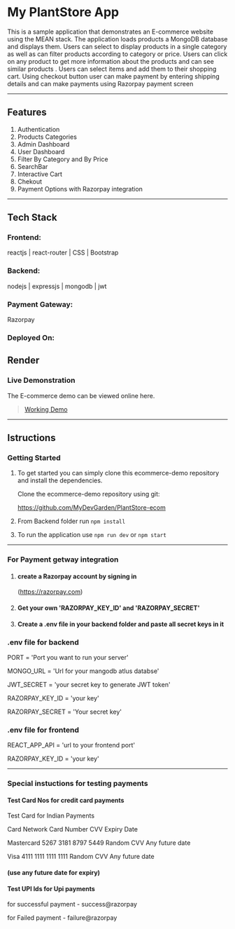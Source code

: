 # My PlantStore App
This is a sample application that demonstrates an E-commerce website using the MEAN stack. The application loads products a MongoDB database and displays them. Users can select to display products in a single category as well as can filter products according to category or price. Users can click on any product to get more information about the products and can see similar products . Users can select items and add them to their shopping cart. Using checkout button user can make payment by entering shipping details and can make payments using Razorpay payment screen 

---
## Features

1. Authentication 
2. Products Categories
3. Admin Dashboard
4. User Dashboard
5. Filter By Category and By Price
6. SearchBar
7. Interactive Cart
8. Chekout
9. Payment Options with Razorpay integration
---

## Tech Stack
### Frontend:

reactjs | react-router |  CSS | Bootstrap 

### Backend:

nodejs | expressjs | mongodb | jwt 

### Payment Gateway:

Razorpay

### Deployed On:

Render
---

### Live Demonstration
The E-commerce demo can be viewed online here.
>[Working Demo](https://ecommerce-plantstore.onrender.com)
---

## Istructions

### Getting Started 
1. To get started you can simply clone this ecommerce-demo repository and install the dependencies.

    Clone the ecommerce-demo repository using git:

    https://github.com/MyDevGarden/PlantStore-ecom

2. From Backend folder run ``npm install``
3. To run the application use ``npm run dev`` or ``npm start``

___

### For Payment getway integration 
1. #### create a Razorpay account by signing in
    (https://razorpay.com)

2. #### Get your own  'RAZORPAY_KEY_ID' and 'RAZORPAY_SECRET'
3. #### Create a .env file in your backend folder and paste all secret keys in it

### .env file for backend

PORT = 'Port you want to run your server'

MONGO_URL = 'Url for your mangodb atlus databse'

JWT_SECRET = 'your secret key to generate JWT token'

RAZORPAY_KEY_ID = 'your key'

RAZORPAY_SECRET = 'Your secret key'

### .env file for frontend

REACT_APP_API = 'url to your frontend port'

RAZORPAY_KEY_ID = 'your key'
___
### Special instuctions for testing payments
#### Test Card Nos for credit card payments
Test Card for Indian Payments

Card Network	    Card Number     	        CVV     	    Expiry Date

Mastercard      	5267 3181 8797 5449	        Random CVV	    Any future date

Visa	            4111 1111 1111 1111	        Random CVV	    Any future date

#### (use any future date for expiry)

#### Test UPI Ids for Upi payments
for successful payment - success@razorpay 

for Failed payment - failure@razorpay 

